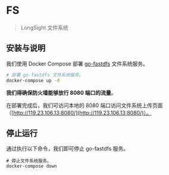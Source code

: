 # FS

> LongSight 文件系统

## 安装与说明

我们使用 Docker Compose 部署 [go-fastdfs](https://github.com/sjqzhang/go-fastdfs) 文件系统服务。

```bash
# 部署 go-fastdfs 文件系统服务。
docker-compose up -d
```

**我们得确保防火墙能够放行 8080 端口的流量**。

在部署完成后，我们可访问本地的 8080 端口访问文件系统上传页面（[http://119.23.106.13:8080/](http://119.23.106.13:8080/)）。

## 停止运行

通过执行以下命令，我们即可停止 go-fastdfs 服务。

```
# 停止文件系统服务。
docker-compose down